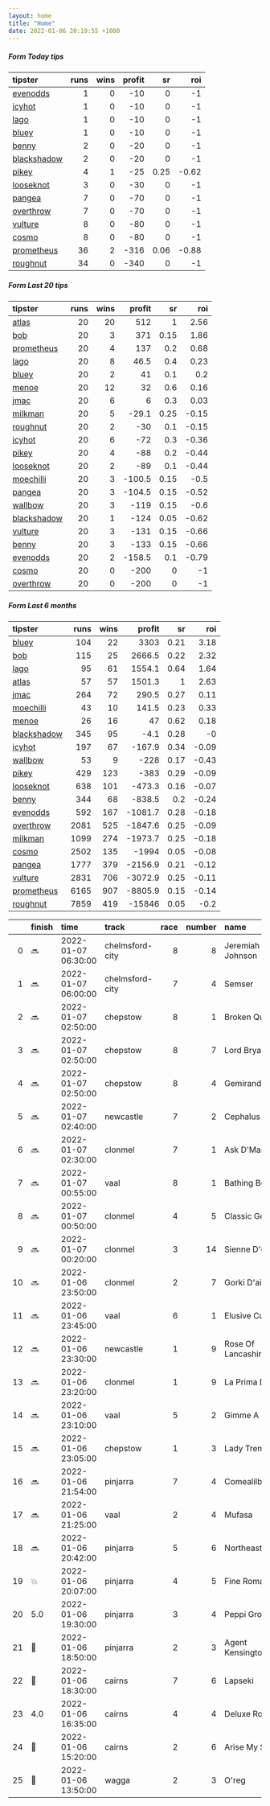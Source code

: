 ```yaml
---   
layout: home  
title: "Home"   
date: 2022-01-06 20:19:55 +1000  
---   
```



##### Form Today tips   

| tipster                                                         |   runs |   wins |   profit |   sr |   roi |
|:----------------------------------------------------------------|-------:|-------:|---------:|-----:|------:|
| [evenodds](https://mrwayneo.github.io/tips/evenodds.html)       |      1 |      0 |      -10 | 0    | -1    |
| [icyhot](https://mrwayneo.github.io/tips/icyhot.html)           |      1 |      0 |      -10 | 0    | -1    |
| [lago](https://mrwayneo.github.io/tips/lago.html)               |      1 |      0 |      -10 | 0    | -1    |
| [bluey](https://mrwayneo.github.io/tips/bluey.html)             |      1 |      0 |      -10 | 0    | -1    |
| [benny](https://mrwayneo.github.io/tips/benny.html)             |      2 |      0 |      -20 | 0    | -1    |
| [blackshadow](https://mrwayneo.github.io/tips/blackshadow.html) |      2 |      0 |      -20 | 0    | -1    |
| [pikey](https://mrwayneo.github.io/tips/pikey.html)             |      4 |      1 |      -25 | 0.25 | -0.62 |
| [looseknot](https://mrwayneo.github.io/tips/looseknot.html)     |      3 |      0 |      -30 | 0    | -1    |
| [pangea](https://mrwayneo.github.io/tips/pangea.html)           |      7 |      0 |      -70 | 0    | -1    |
| [overthrow](https://mrwayneo.github.io/tips/overthrow.html)     |      7 |      0 |      -70 | 0    | -1    |
| [vulture](https://mrwayneo.github.io/tips/vulture.html)         |      8 |      0 |      -80 | 0    | -1    |
| [cosmo](https://mrwayneo.github.io/tips/cosmo.html)             |      8 |      0 |      -80 | 0    | -1    |
| [prometheus](https://mrwayneo.github.io/tips/prometheus.html)   |     36 |      2 |     -316 | 0.06 | -0.88 |
| [roughnut](https://mrwayneo.github.io/tips/roughnut.html)       |     34 |      0 |     -340 | 0    | -1    |

##### Form Last 20 tips   

| tipster                                                         |   runs |   wins |   profit |   sr |   roi |
|:----------------------------------------------------------------|-------:|-------:|---------:|-----:|------:|
| [atlas](https://mrwayneo.github.io/tips/atlas.html)             |     20 |     20 |    512   | 1    |  2.56 |
| [bob](https://mrwayneo.github.io/tips/bob.html)                 |     20 |      3 |    371   | 0.15 |  1.86 |
| [prometheus](https://mrwayneo.github.io/tips/prometheus.html)   |     20 |      4 |    137   | 0.2  |  0.68 |
| [lago](https://mrwayneo.github.io/tips/lago.html)               |     20 |      8 |     46.5 | 0.4  |  0.23 |
| [bluey](https://mrwayneo.github.io/tips/bluey.html)             |     20 |      2 |     41   | 0.1  |  0.2  |
| [menoe](https://mrwayneo.github.io/tips/menoe.html)             |     20 |     12 |     32   | 0.6  |  0.16 |
| [jmac](https://mrwayneo.github.io/tips/jmac.html)               |     20 |      6 |      6   | 0.3  |  0.03 |
| [milkman](https://mrwayneo.github.io/tips/milkman.html)         |     20 |      5 |    -29.1 | 0.25 | -0.15 |
| [roughnut](https://mrwayneo.github.io/tips/roughnut.html)       |     20 |      2 |    -30   | 0.1  | -0.15 |
| [icyhot](https://mrwayneo.github.io/tips/icyhot.html)           |     20 |      6 |    -72   | 0.3  | -0.36 |
| [pikey](https://mrwayneo.github.io/tips/pikey.html)             |     20 |      4 |    -88   | 0.2  | -0.44 |
| [looseknot](https://mrwayneo.github.io/tips/looseknot.html)     |     20 |      2 |    -89   | 0.1  | -0.44 |
| [moechilli](https://mrwayneo.github.io/tips/moechilli.html)     |     20 |      3 |   -100.5 | 0.15 | -0.5  |
| [pangea](https://mrwayneo.github.io/tips/pangea.html)           |     20 |      3 |   -104.5 | 0.15 | -0.52 |
| [wallbow](https://mrwayneo.github.io/tips/wallbow.html)         |     20 |      3 |   -119   | 0.15 | -0.6  |
| [blackshadow](https://mrwayneo.github.io/tips/blackshadow.html) |     20 |      1 |   -124   | 0.05 | -0.62 |
| [vulture](https://mrwayneo.github.io/tips/vulture.html)         |     20 |      3 |   -131   | 0.15 | -0.66 |
| [benny](https://mrwayneo.github.io/tips/benny.html)             |     20 |      3 |   -133   | 0.15 | -0.66 |
| [evenodds](https://mrwayneo.github.io/tips/evenodds.html)       |     20 |      2 |   -158.5 | 0.1  | -0.79 |
| [cosmo](https://mrwayneo.github.io/tips/cosmo.html)             |     20 |      0 |   -200   | 0    | -1    |
| [overthrow](https://mrwayneo.github.io/tips/overthrow.html)     |     20 |      0 |   -200   | 0    | -1    |

##### Form Last 6 months   

| tipster                                                         |   runs |   wins |   profit |   sr |   roi |
|:----------------------------------------------------------------|-------:|-------:|---------:|-----:|------:|
| [bluey](https://mrwayneo.github.io/tips/bluey.html)             |    104 |     22 |   3303   | 0.21 |  3.18 |
| [bob](https://mrwayneo.github.io/tips/bob.html)                 |    115 |     25 |   2666.5 | 0.22 |  2.32 |
| [lago](https://mrwayneo.github.io/tips/lago.html)               |     95 |     61 |   1554.1 | 0.64 |  1.64 |
| [atlas](https://mrwayneo.github.io/tips/atlas.html)             |     57 |     57 |   1501.3 | 1    |  2.63 |
| [jmac](https://mrwayneo.github.io/tips/jmac.html)               |    264 |     72 |    290.5 | 0.27 |  0.11 |
| [moechilli](https://mrwayneo.github.io/tips/moechilli.html)     |     43 |     10 |    141.5 | 0.23 |  0.33 |
| [menoe](https://mrwayneo.github.io/tips/menoe.html)             |     26 |     16 |     47   | 0.62 |  0.18 |
| [blackshadow](https://mrwayneo.github.io/tips/blackshadow.html) |    345 |     95 |     -4.1 | 0.28 | -0    |
| [icyhot](https://mrwayneo.github.io/tips/icyhot.html)           |    197 |     67 |   -167.9 | 0.34 | -0.09 |
| [wallbow](https://mrwayneo.github.io/tips/wallbow.html)         |     53 |      9 |   -228   | 0.17 | -0.43 |
| [pikey](https://mrwayneo.github.io/tips/pikey.html)             |    429 |    123 |   -383   | 0.29 | -0.09 |
| [looseknot](https://mrwayneo.github.io/tips/looseknot.html)     |    638 |    101 |   -473.3 | 0.16 | -0.07 |
| [benny](https://mrwayneo.github.io/tips/benny.html)             |    344 |     68 |   -838.5 | 0.2  | -0.24 |
| [evenodds](https://mrwayneo.github.io/tips/evenodds.html)       |    592 |    167 |  -1081.7 | 0.28 | -0.18 |
| [overthrow](https://mrwayneo.github.io/tips/overthrow.html)     |   2081 |    525 |  -1847.6 | 0.25 | -0.09 |
| [milkman](https://mrwayneo.github.io/tips/milkman.html)         |   1099 |    274 |  -1973.7 | 0.25 | -0.18 |
| [cosmo](https://mrwayneo.github.io/tips/cosmo.html)             |   2502 |    135 |  -1994   | 0.05 | -0.08 |
| [pangea](https://mrwayneo.github.io/tips/pangea.html)           |   1777 |    379 |  -2156.9 | 0.21 | -0.12 |
| [vulture](https://mrwayneo.github.io/tips/vulture.html)         |   2831 |    706 |  -3072.9 | 0.25 | -0.11 |
| [prometheus](https://mrwayneo.github.io/tips/prometheus.html)   |   6165 |    907 |  -8805.9 | 0.15 | -0.14 |
| [roughnut](https://mrwayneo.github.io/tips/roughnut.html)       |   7859 |    419 | -15846   | 0.05 | -0.2  |

|    | finish            | time                | track           |   race |   number | name               |   odds | tipster             |
|---:|:------------------|:--------------------|:----------------|-------:|---------:|:-------------------|-------:|:--------------------|
|  0 | :soon:            | 2022-01-07 06:30:00 | chelmsford-city |      8 |        8 | Jeremiah Johnson   |   5.5  | looseknot           |
|  1 | :soon:            | 2022-01-07 06:00:00 | chelmsford-city |      7 |        4 | Semser             |   4.5  | vulture             |
|  2 | :soon:            | 2022-01-07 02:50:00 | chepstow        |      8 |        1 | Broken Quest       |   7    | pangea              |
|  3 | :soon:            | 2022-01-07 02:50:00 | chepstow        |      8 |        7 | Lord Bryan         |  21    | pangea              |
|  4 | :soon:            | 2022-01-07 02:50:00 | chepstow        |      8 |        4 | Gemirande          |   2.8  | vulture             |
|  5 | :soon:            | 2022-01-07 02:40:00 | newcastle       |      7 |        2 | Cephalus           |   2.2  | vulture             |
|  6 | :soon:            | 2022-01-07 02:30:00 | clonmel         |      7 |        1 | Ask D'Man          |   2.9  | overthrow           |
|  7 | :soon:            | 2022-01-07 00:55:00 | vaal            |      8 |        1 | Bathing Beauty     |   0    | vulture             |
|  8 | :soon:            | 2022-01-07 00:50:00 | clonmel         |      4 |        5 | Classic Getaway    |   1.6  | overthrow,lago      |
|  9 | :soon:            | 2022-01-07 00:20:00 | clonmel         |      3 |       14 | Sienne D'or        |   9    | looseknot           |
| 10 | :soon:            | 2022-01-06 23:50:00 | clonmel         |      2 |        7 | Gorki D'airy       |   2    | overthrow           |
| 11 | :soon:            | 2022-01-06 23:45:00 | vaal            |      6 |        1 | Elusive Current    |   0    | vulture,blackshadow |
| 12 | :soon:            | 2022-01-06 23:30:00 | newcastle       |      1 |        9 | Rose Of Lancashire |   7.5  | looseknot           |
| 13 | :soon:            | 2022-01-06 23:20:00 | clonmel         |      1 |        9 | La Prima Donna     |   2.1  | overthrow           |
| 14 | :soon:            | 2022-01-06 23:10:00 | vaal            |      5 |        2 | Gimme A Dream      |   0    | vulture             |
| 15 | :soon:            | 2022-01-06 23:05:00 | chepstow        |      1 |        3 | Lady Tremaine      |   2.6  | overthrow           |
| 16 | :soon:            | 2022-01-06 21:54:00 | pinjarra        |      7 |        4 | Comealilbitcloser  |   4.2  | benny,pangea        |
| 17 | :soon:            | 2022-01-06 21:25:00 | vaal            |      2 |        4 | Mufasa             |   0    | vulture             |
| 18 | :soon:            | 2022-01-06 20:42:00 | pinjarra        |      5 |        6 | Northeast Eagle    |   2.7  | pikey               |
| 19 | :boom:            | 2022-01-06 20:07:00 | pinjarra        |      4 |        5 | Fine Romance       |   1.38 | pikey               |
| 20 | 5.0               | 2022-01-06 19:30:00 | pinjarra        |      3 |        4 | Peppi Grove        |   5.5  | pikey               |
| 21 | :3rd_place_medal: | 2022-01-06 18:50:00 | pinjarra        |      2 |        3 | Agent Kensington   |   4    | pangea              |
| 22 | :2nd_place_medal: | 2022-01-06 18:30:00 | cairns          |      7 |        6 | Lapseki            |   3.8  | evenodds,overthrow  |
| 23 | 4.0               | 2022-01-06 16:35:00 | cairns          |      4 |        4 | Deluxe Rocker      |   1.95 | pangea              |
| 24 | :2nd_place_medal: | 2022-01-06 15:20:00 | cairns          |      2 |        6 | Arise My Son       |   3.5  | benny,icyhot        |
| 25 | :2nd_place_medal: | 2022-01-06 13:50:00 | wagga           |      2 |        3 | O'reg              |  16    | cosmo,bluey         |